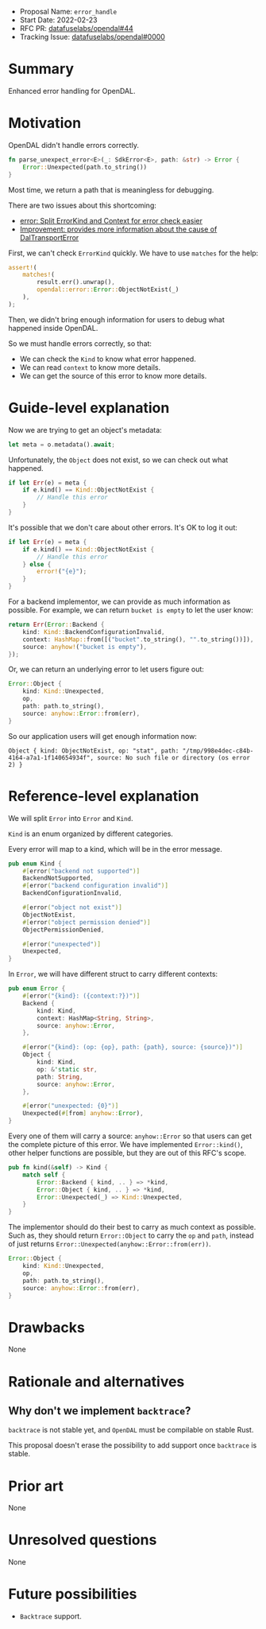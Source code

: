 - Proposal Name: `error_handle`
- Start Date: 2022-02-23
- RFC PR: [datafuselabs/opendal#44](https://github.com/datafuselabs/opendal/pull/44)
- Tracking Issue: [datafuselabs/opendal#0000](https://github.com/datafuselabs/opendal/issues/0000)

# Summary

Enhanced error handling for OpenDAL.

# Motivation

OpenDAL didn't handle errors correctly.

```rust
fn parse_unexpect_error<E>(_: SdkError<E>, path: &str) -> Error {
    Error::Unexpected(path.to_string())
}
```

Most time, we return a path that is meaningless for debugging.

There are two issues about this shortcoming:

- [error: Split ErrorKind and Context for error check easier](https://github.com/datafuselabs/opendal/issues/24)
- [Improvement: provides more information about the cause of DalTransportError](https://github.com/datafuselabs/opendal/issues/29)

First, we can't check `ErrorKind` quickly. We have to use `matches` for the help:

```rust
assert!(
    matches!(
        result.err().unwrap(),
        opendal::error::Error::ObjectNotExist(_)
    ),
);
```

Then, we didn't bring enough information for users to debug what happened inside OpenDAL.

So we must handle errors correctly, so that:

- We can check the `Kind` to know what error happened.
- We can read `context` to know more details.
- We can get the source of this error to know more details.

# Guide-level explanation

Now we are trying to get an object's metadata:

```rust
let meta = o.metadata().await;
```

Unfortunately, the `Object` does not exist, so we can check out what happened.

```rust
if let Err(e) = meta {
    if e.kind() == Kind::ObjectNotExist {
        // Handle this error
    }
}
```

It's possible that we don't care about other errors. It's OK to log it out:

```rust
if let Err(e) = meta {
    if e.kind() == Kind::ObjectNotExist {
        // Handle this error
    } else {
        error!("{e}");
    }
}
```

For a backend implementor, we can provide as much information as possible. For example, we can return `bucket is empty` to let the user know:

```rust
return Err(Error::Backend {
    kind: Kind::BackendConfigurationInvalid,
    context: HashMap::from([("bucket".to_string(), "".to_string())]),
    source: anyhow!("bucket is empty"),
});
```

Or, we can return an underlying error to let users figure out:

```rust
Error::Object {
    kind: Kind::Unexpected,
    op,
    path: path.to_string(),
    source: anyhow::Error::from(err),
}
```

So our application users will get enough information now:

```shell
Object { kind: ObjectNotExist, op: "stat", path: "/tmp/998e4dec-c84b-4164-a7a1-1f140654934f", source: No such file or directory (os error 2) }
```


# Reference-level explanation

We will split `Error` into `Error` and `Kind`.

`Kind` is an enum organized by different categories.

Every error will map to a kind, which will be in the error message.

```rust
pub enum Kind {
    #[error("backend not supported")]
    BackendNotSupported,
    #[error("backend configuration invalid")]
    BackendConfigurationInvalid,

    #[error("object not exist")]
    ObjectNotExist,
    #[error("object permission denied")]
    ObjectPermissionDenied,

    #[error("unexpected")]
    Unexpected,
}
```

In `Error`, we will have different struct to carry different contexts:

```rust
pub enum Error {
    #[error("{kind}: ({context:?})")]
    Backend {
        kind: Kind,
        context: HashMap<String, String>,
        source: anyhow::Error,
    },

    #[error("{kind}: (op: {op}, path: {path}, source: {source})")]
    Object {
        kind: Kind,
        op: &'static str,
        path: String,
        source: anyhow::Error,
    },

    #[error("unexpected: {0}")]
    Unexpected(#[from] anyhow::Error),
}
```

Every one of them will carry a source: `anyhow::Error` so that users can get the complete picture of this error. We have implemented `Error::kind()`, other helper functions are possible, but they are out of this RFC's scope.

```rust
pub fn kind(&self) -> Kind {
    match self {
        Error::Backend { kind, .. } => *kind,
        Error::Object { kind, .. } => *kind,
        Error::Unexpected(_) => Kind::Unexpected,
    }
}
```

The implementor should do their best to carry as much context as possible. Such as, they should return `Error::Object` to carry the `op` and `path`, instead of just returns `Error::Unexpected(anyhow::Error::from(err))`.

```rust
Error::Object {
    kind: Kind::Unexpected,
    op,
    path: path.to_string(),
    source: anyhow::Error::from(err),
}
```

# Drawbacks

None

# Rationale and alternatives

## Why don't we implement `backtrace`?

`backtrace` is not stable yet, and `OpenDAL` must be compilable on stable Rust.

This proposal doesn't erase the possibility to add support once `backtrace` is stable.

# Prior art

None

# Unresolved questions

None

# Future possibilities

- `Backtrace` support.
